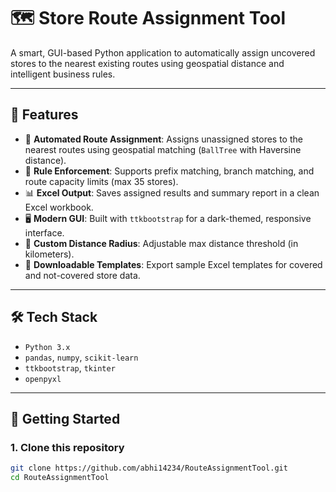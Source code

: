 # 🗺️ Store Route Assignment Tool

A smart, GUI-based Python application to automatically assign uncovered stores to the nearest existing routes using geospatial distance and intelligent business rules.

---

## 📌 Features

- 🚀 **Automated Route Assignment**: Assigns unassigned stores to the nearest routes using geospatial matching (`BallTree` with Haversine distance).
- 🧠 **Rule Enforcement**: Supports prefix matching, branch matching, and route capacity limits (max 35 stores).
- 📊 **Excel Output**: Saves assigned results and summary report in a clean Excel workbook.
- 🖥️ **Modern GUI**: Built with `ttkbootstrap` for a dark-themed, responsive interface.
- 📍 **Custom Distance Radius**: Adjustable max distance threshold (in kilometers).
- 🧾 **Downloadable Templates**: Export sample Excel templates for covered and not-covered store data.

---

## 🛠️ Tech Stack

- `Python 3.x`
- `pandas`, `numpy`, `scikit-learn`
- `ttkbootstrap`, `tkinter`
- `openpyxl`

---

## 🚀 Getting Started

### 1. Clone this repository

```bash
git clone https://github.com/abhi14234/RouteAssignmentTool.git
cd RouteAssignmentTool
